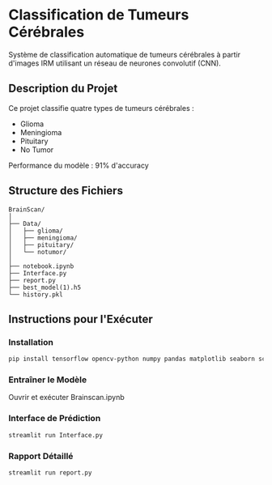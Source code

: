 # Classification de Tumeurs Cérébrales

Système de classification automatique de tumeurs cérébrales à partir d'images IRM utilisant un réseau de neurones convolutif (CNN).

## Description du Projet

Ce projet classifie quatre types de tumeurs cérébrales :
- Glioma
- Meningioma
- Pituitary
- No Tumor

Performance du modèle : 91% d'accuracy

## Structure des Fichiers

```
BrainScan/
│
├── Data/
│   ├── glioma/
│   ├── meningioma/
│   ├── pituitary/
│   └── notumor/
│
├── notebook.ipynb
├── Interface.py
├── report.py
├── best_model(1).h5
└── history.pkl
```

## Instructions pour l'Exécuter

### Installation

```bash
pip install tensorflow opencv-python numpy pandas matplotlib seaborn scikit-learn streamlit pillow
```

### Entraîner le Modèle

Ouvrir et exécuter Brainscan.ipynb

### Interface de Prédiction

```bash
streamlit run Interface.py
```

### Rapport Détaillé

```bash
streamlit run report.py
```
